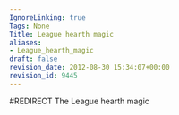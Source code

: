 ```yaml
---
IgnoreLinking: true
Tags: None
Title: League hearth magic
aliases:
- League_hearth_magic
draft: false
revision_date: 2012-08-30 15:34:07+00:00
revision_id: 9445
---
```


#REDIRECT The League hearth magic